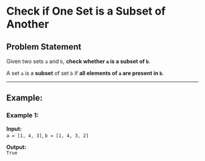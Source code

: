 # Check if One Set is a Subset of Another

## Problem Statement

Given two sets `a` and `b`, **check whether `a` is a subset of `b`**.

A set `a` is a **subset** of set `b` if **all elements of `a` are present in `b`**.

---

## Example:

### Example 1:

**Input:**  
`a = [1, 4, 3]`, `b = [1, 4, 3, 2]`  

**Output:**  
`True`
